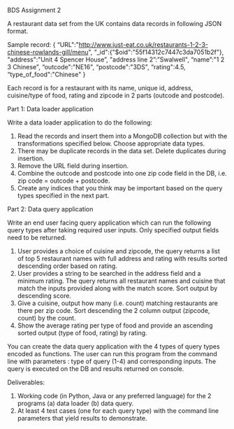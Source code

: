 BDS Assignment 2


A restaurant data set from the UK contains data records in following JSON format.

Sample record:
{
	“URL":"http://www.just-eat.co.uk/restaurants-1-2-3-chinese-rowlands-gill/menu",
	“_id":{"$oid":"55f14312c7447c3da7051b2f"},
	"address":"Unit 4 Spencer House”,
	"address line 2”:”Swalwell", 
	“name”:"1 2 3 Chinese",
	“outcode":"NE16",
	“postcode":"3DS",
	“rating":4.5,
	“type_of_food":"Chinese"
}

Each record is for a restaurant with its name, unique id, address, cuisine/type of food, rating and zipcode in 2 parts (outcode and postcode). 

Part 1: Data loader application

Write a data loader application to do the following:
1.	Read the records and insert them into a MongoDB collection but with the transformations specified below. Choose appropriate data types.
2.	There may be duplicate records in the data set. Delete duplicates during insertion.
3.	Remove the URL field during insertion. 
4.	Combine the outcode and postcode into one zip code field in the DB, i.e. zip code = outcode + postcode.
5.	Create any indices that you think may be important based on the query types specified in the next part.


Part 2: Data query application

Write an end user facing query application which can run the following query types after taking required user inputs. Only specified output fields need to be returned.
1.	User provides a choice of cuisine and zipcode, the query returns a list of top 5 restaurant names with full address and rating with results sorted descending order based on rating.
2.	User provides a string to be searched in the address field and a minimum rating. The query returns all restaurant names and cuisine that match the inputs provided along with the match score. Sort output by descending score.
3.	Give a cuisine, output how many (i.e. count) matching restaurants are there per zip code. Sort descending the 2 column output (zipcode, count) by the count.
4.	Show the average rating per type of food and provide an ascending sorted output (type of food, rating) by rating. 

You can create the data query application with the 4 types of query types encoded as functions. The user can run this program from the command line with parameters : type of query (1-4) and corresponding inputs. The query is executed on the DB and results returned on console.

Deliverables:
1.	Working code (in Python, Java or any preferred language) for the 2 programs (a) data loader (b) data query.
2.	At least 4 test cases (one for each query type) with the command line parameters that yield results to demonstrate. 
